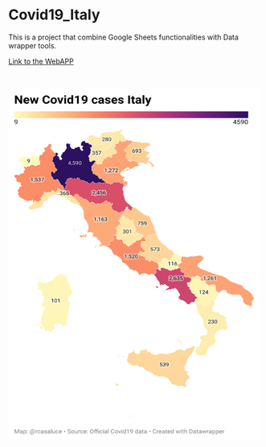# Covid19_Italy

This is a project that combine Google Sheets functionalities with Data wrapper tools.

[Link to the WebAPP](https://datawrapper.dwcdn.net/QgwtQ/4/)

<br/>
<p align="left">
  <img src="images/map_italy.png" height="700" width="500">
</p>

